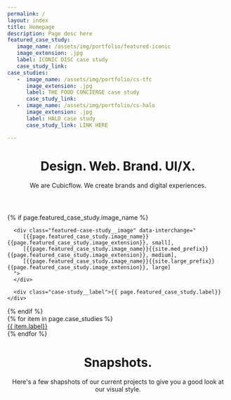```yaml
---
permalink: /
layout: index
title: Homepage
description: Page desc here
featured_case_study:
   image_name: /assets/img/portfolio/featured-iconic
   image_extension: .jpg
   label: ICONIC DISC case study
   case_study_link: 
case_studies:
   -  image_name: /assets/img/portfolio/cs-tfc
      image_extension: .jpg
      label: THE FOOD CONCIERGE case study
      case_study_link: 
   -  image_name: /assets/img/portfolio/cs-halo
      image_extension: .jpg
      label: HALO case study
      case_study_link: LINK HERE

---
```


<header class="header header--dark">
   <h1>Design. Web. Brand. UI/X.</h1>
   <span class="subheading">
      We are Cubicflow. We create brands and digital experiences.
   </span>
</header>

<main>

   {% if page.featured_case_study.image_name %}
   <div class="featured-case-study">
   
      <div class="featured-case-study__image" data-interchange="
         [{{page.featured_case_study.image_name}}{{page.featured_case_study.image_extension}}, small], 
         [{{page.featured_case_study.image_name}}{{site.med_prefix}}{{page.featured_case_study.image_extension}}, medium], 
         [{{page.featured_case_study.image_name}}{{site.large_prefix}}{{page.featured_case_study.image_extension}}, large]
      ">
      </div>

      <div class="case-study__label">{{ page.featured_case_study.label}}</div>
   </div>
   {% endif %}
   
   <div class="case-study-grid">
   {% for item in page.case_studies %}
      <a href="{{item.case_study_link}}" class="case-study" data-interchange="
         [{{item.image_name}}{{item.image_extension}}, small], 
         [{{item.image_name}}{{site.med_prefix}}{{item.image_extension}}, medium], 
         [{{item.image_name}}{{site.large_prefix}}{{item.image_extension}}, large]">
         <div class="case-study__label">{{ item.label}}</div>
      </a>
   {% endfor %}
   </div>
   
   
   
   
   
   <header class="header header--dark">
      <h1>Snapshots.</h1>
      <span class="subheading">
         Here's a few shapshots of our current projects to give you a good look at our visual style.
      </span>
   </header>

</main>